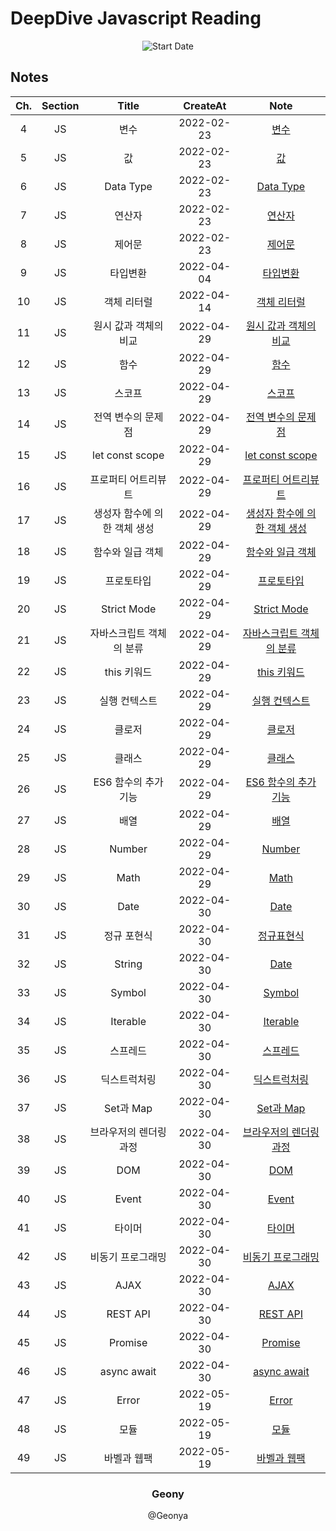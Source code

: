 # DeepDive Javascript Reading

<div align="center">
  
![Start Date](https://img.shields.io/badge/Start%20Date-2022--02--23-23d16b.svg)

</div>

## Notes

| Ch. | Section |            Title             |  CreateAt  |                          Note                          |
| :-: | :-----: | :--------------------------: | :--------: | :----------------------------------------------------: |
|  4  |   JS    |             변수             | 2022-02-23 |                [변수](ch04-variable.md)                |
|  5  |   JS    |              값              | 2022-02-23 |                     [값](ch05.md)                      |
|  6  |   JS    |          Data Type           | 2022-02-23 |             [Data Type](ch06-datatype.md)              |
|  7  |   JS    |            연산자            | 2022-02-23 |               [연산자](ch07-operator.md)               |
|  8  |   JS    |            제어문            | 2022-02-23 |        [제어문](ch08-control-flow-statement.md)        |
|  9  |   JS    |           타입변환           | 2022-04-04 |            [타입변환](ch9-type-castring.md)            |
| 10  |   JS    |         객체 리터럴          | 2022-04-14 |         [객체 리터럴](ch10-object-literal.md)          |
| 11  |   JS    |    원시 값과 객체의 비교     | 2022-04-29 |   [원시 값과 객체의 비교](ch11-primitive-object.md)    |
| 12  |   JS    |             함수             | 2022-04-29 |                [함수](ch12-function.md)                |
| 13  |   JS    |            스코프            | 2022-04-29 |                [스코프](ch13-scope.md)                 |
| 14  |   JS    |      전역 변수의 문제점      | 2022-04-29 |           [전역 변수의 문제점](ch14-var.md)            |
| 15  |   JS    |       let const scope        | 2022-04-29 |       [let const scope](ch15-let-const-scope.md)       |
| 16  |   JS    |     프로퍼티 어트리뷰트      | 2022-04-29 |   [프로퍼티 어트리뷰트](ch16-property-attribute.md)    |
| 17  |   JS    | 생성자 함수에 의한 객체 생성 | 2022-04-29 | [생성자 함수에 의한 객체 생성 ](ch17-create-object.md) |
| 18  |   JS    |       함수와 일급 객체       | 2022-04-29 |   [함수와 일급 객체](ch18-function-firstclassobj.md)   |
| 19  |   JS    |          프로토타입          | 2022-04-29 |            [프로토타입](ch19-prototype.md)             |
| 20  |   JS    |         Strict Mode          | 2022-04-29 |           [Strict Mode](ch20-strict-mode.md)           |
| 21  |   JS    |   자바스크립트 객체의 분류   | 2022-04-29 |  [자바스크립트 객체의 분류](ch21-built-in-object.md)   |
| 22  |   JS    |         this 키워드          | 2022-04-29 |              [this 키워드](ch22-this.md)               |
| 23  |   JS    |        실행 컨텍스트         | 2022-04-29 |       [실행 컨텍스트](ch23-execution-context.md)       |
| 24  |   JS    |            클로저            | 2022-04-29 |               [클로저](ch24-closure.md)                |
| 25  |   JS    |            클래스            | 2022-04-29 |                [클래스](ch25-class.md)                 |
| 26  |   JS    |     ES6 함수의 추가 기능     | 2022-04-29 |      [ES6 함수의 추가 기능](ch26-es6-function.md)      |
| 27  |   JS    |             배열             | 2022-04-29 |                 [배열](ch27-array.md)                  |
| 28  |   JS    |            Number            | 2022-04-29 |                [Number](ch28-number.md)                |
| 29  |   JS    |             Math             | 2022-04-29 |                  [Math](ch29-math.md)                  |
| 30  |   JS    |             Date             | 2022-04-30 |                  [Date](ch30-date.md)                  |
| 31  |   JS    |         정규 포현식          | 2022-04-30 |              [정규표현식](ch31-regexp.md)              |
| 32  |   JS    |            String            | 2022-04-30 |                 [Date](ch32-string.md)                 |
| 33  |   JS    |            Symbol            | 2022-04-30 |                [Symbol](ch33-symbol.md)                |
| 34  |   JS    |           Iterable           | 2022-04-30 |              [Iterable](ch34-iterable.md)              |
| 35  |   JS    |           스프레드           | 2022-04-30 |               [스프레드](ch35-spread.md)               |
| 36  |   JS    |         딕스트럭처링         | 2022-04-30 |         [딕스트럭처링](ch36-destructuring.md)          |
| 37  |   JS    |          Set과 Map           | 2022-04-30 |              [Set과 Map](ch37-set-map.md)              |
| 38  |   JS    |    브라우저의 렌더링 과정    | 2022-04-30 |  [브라우저의 렌더링 과정 ](ch38-browser-rendering.md)  |
| 39  |   JS    |             DOM              | 2022-04-30 |                   [DOM](ch39-dom.md)                   |
| 40  |   JS    |            Event             | 2022-04-30 |                 [Event](ch40-event.md)                 |
| 41  |   JS    |            타이머            | 2022-04-30 |                [타이머](ch41-timer.md)                 |
| 42  |   JS    |      비동기 프로그래밍       | 2022-04-30 |       [비동기 프로그래밍](ch42-asynchronous.md)        |
| 43  |   JS    |             AJAX             | 2022-04-30 |                  [AJAX](ch43-ajax.md)                  |
| 44  |   JS    |           REST API           | 2022-04-30 |              [REST API](ch44-rest-api.md)              |
| 45  |   JS    |           Promise            | 2022-04-30 |               [Promise](ch45-promise.md)               |
| 46  |   JS    |         async await          | 2022-04-30 |           [async await](ch46-async-await.md)           |
| 47  |   JS    |            Error             | 2022-05-19 |                 [Error](ch47-error.md)                 |
| 48  |   JS    |             모듈             | 2022-05-19 |                 [모듈](ch48-module.md)                 |
| 49  |   JS    |         바벨과 웹팩          | 2022-05-19 |          [바벨과 웹팩](ch49-babel-webpack.md)          |

<div align="center">
<h3> Geony </h3>
<a here="https://github.com/geonya">@Geonya</a>
</div>
